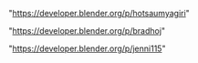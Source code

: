 "https://developer.blender.org/p/hotsaumyagiri"

"https://developer.blender.org/p/bradhoj"

"https://developer.blender.org/p/jenni115"

 
 

